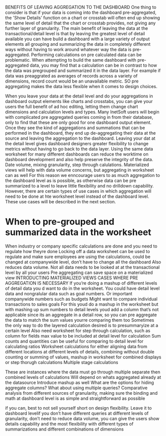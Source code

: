 BENEFITS OF LEAVING AGGREGATION TO THE DASHBOARD
One thing to consider is that if your data is coming into the dashboard pre-aggregated, the 'Show Details' function on a chart or crosstab will often end up showing the same level of detail that the chart or crosstab provides, not giving any further layer of granularity.
The main benefit of leaving the data at the transactional/detail level is that by leaving the greatest level of detail available you can have build a dashboard with a large variety of output elements all grouping and summarizing the data in completely different ways without having to work around whatever way the data is pre-aggregated. Performing calculations on pre calculated data can be problematic. When attempting to build the same dashboard with pre-aggregated data, you may find that a calculation can be in contrast to how the data was pregrouped and summarized it in the data layer.  For example if data was preaggrated as averages of records across a variety of dimensions, record count would be an unavailable metric. SO pre aggregating makes the data less flexible when it comes to design choices.  


When you leave your data at the detail level and do your aggregations in dashboard output elements like charts and crosstabs, you can give your users the full benefit of ad hoc editing, letting them change chart dimensions and calculation levels and types.
Many InetSoft users will begin with complicated pre aggregated queries coming in from their database, only to find that these are only good for one dashboard output element. Once they see the kind of aggregations and summations that can be performed in the dashboard, they end up de-aggregating their data at the source and leaving the aggregation to the dashboard. Leaving your dat at the detail level gives dashboard designers greater flexibility to change metrics without having to go back to the data layer.  Using the same data worksheet for many different dashboards can reduce the worktime on dashboard development and also help preserve the integrity of the data.
Date volume, mixing granularity, step through calulations. 
Materialized views will help with data volume concerns, but aggregating in worksheet can as well
For this reason we enncourage users to as much aggregation to the dashboard level as is possible, as otherwise data can be pre summarized to a level to leave little flexibility and no drilldown capability. However, there are certain types of use cases in which aggregation will need to be done at hte worksheet level instead of the dashboard level. These use cases will be described in the next section.

# When to pre-grouped and summarized data in the worksheet

When industry or company specific calculations are done and you need to regulate how theyre done
Locking off a data worksheet can be used to regulate and make sure employees are using the calculations, could be changed at companywide level, don’t have to change all the dashboard
Also reduces data volume. 
Not all data needs to be looked at at the transactional level by all your users
Pre aggregating can save space on a materialized view
INTRODUCTING MATERIALIZED VIEWS
CASES WHERE PRE AGGREGATION IS NECESSARY
If you’re doing a mashup of different levels of detail data you d want to do in the worksheet. You could have detail level data and nongralular data such as goal numbers. Or important companywide numbers such as budgets
Might want to compare individual transactions to sales goals
For this youd do a mashup in the worksheet but with mashing up sum numbers to detail levels youd add a column that’s not applicable since its an aggregate in a detail row, so you can pre aggregate the data to match the sum values yourre comparing them too
Sometimes the only way to do the layered calculation desired is to presummaryize at a certain level
Also need worksheet for step through calculation, such as column for fields max value  to be included at detail level for calculation
Sum counts and quantities  can be useful for comparing to detail level for calculating ratios
Worksheet calculations for either aligning data from different locations at different levels of details, combining without double counting or summing of values, mashup in worksheet for combined displays or step thorugh calculations
Multiple stage calculations

These are instances where the data must go through multiple separate then combined levels of calculations
Will depend on whats aggregated already at the datasource
Introduce mashup as well
What are the options for hiding aggregate columns?
What about using multiple queries?
Comparative analysis from different sources of granularity, making sure the binding and math at dashboard level is as simple and straightforward as possible

if you can, best to not sell yourself short on design flexibility. Leave it to dashboard levelif you don’t have different  queries at different levels of granularity, don’t need to reduce data volume, you can give the users show details capability and the most flexibility with different types of summarizations and different combinations of dimensions



